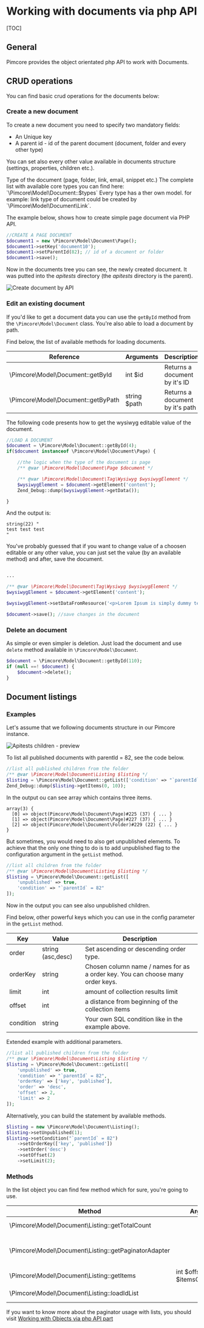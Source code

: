 # Working with documents via php API

[TOC]

## General

Pimcore provides the object orientated php API to work with Documents.

## CRUD operations

You can find basic crud operations for the documents below:

### Create a new document
To create a new document you need to specify two mandatory fields:
* An Unique key
* A parent id - id of the parent document (document, folder and every other type)
 
You can set also every other value available in documents structure (settings, properties, children etc.).

<div class="notice-box">
Type of the document (page, folder, link, email, snippet etc.) The complete list with available core types you can find here: `\Pimcore\Model\Document::$types`
Every type has a ther own model. for example: link type of document could be created by `\Pimcore\Model\Document\Link`.
</div>

The example below, shows how to create simple page document via PHP API. 

```php
//CREATE A PAGE DOCUMENT
$document1 = new \Pimcore\Model\Document\Page();
$document1->setKey('document10');
$document1->setParentId(82); // id of a document or folder
$document1->save();
```

Now in the documents tree you can see, the newly created document. 
It was putted into the *apitests* directory (the *apitests* directory is the parent).

![Create document by API](../img/documents_api_create.png)

### Edit an existing document

If you'd like to get a document data you can use the `getById` method from the `\Pimcore\Model\Document` class.
You're also able to load a document by path. 

Find below, the list of available methods for loading documents.

| Reference                          | Arguments    | Description                     |
|------------------------------------|--------------|---------------------------------|
| \Pimcore\Model\Document::getById   | int $id      | Returns a document by it's ID   |
| \Pimcore\Model\Document::getByPath | string $path | Returns a document by it's path |

The following code presents how to get the wysiwyg editable value of the document.

```php
//LOAD A DOCUMENT
$document = \Pimcore\Model\Document::getById(4);
if($document instanceof \Pimcore\Model\Document\Page) {

    //the logic when the type of the document is page
    /** @var \Pimcore\Model\Document\Page $document */

    /** @var \Pimcore\Model\Document\Tag\Wysiwyg $wysiwygElement */
    $wysiwygElement = $document->getElement('content');
    Zend_Debug::dump($wysiwygElement->getData());

}
```

And the output is:

```
string(22) "
test test test
"
```

You've probably guessed that if you want to change value of a choosen editable or any other value, you can just set the value (by an available method) and after, save the document.

```php

...

/** @var \Pimcore\Model\Document\Tag\Wysiwyg $wysiwygElement */
$wysiwygElement = $document->getElement('content');

$wysiwygElement->setDataFromResource('<p>Lorem Ipsum is simply dummy text of the printing and typesetting.</p>');

$document->save(); //save changes in the document
```

### Delete an document

As simple or even simpler is deletion. Just load the document and use `delete` method available in `\Pimcore\Model\Document`.

```php
$document = \Pimcore\Model\Document::getById(110);
if (null ==! $document) {
    $document->delete();
}
```


## Document listings

### Examples

Let's assume that we following documents structure in our Pimcore instance.

![Apitests children - preview](../img/documents_apitests_children_preview.png)

To list all published documents with parentId = 82, see the code below.

```php
//list all published children from the folder
/** @var \Pimcore\Model\Document\Listing $listing */
$listing = \Pimcore\Model\Document::getList(['condition' => "`parentId` = 82"]);
Zend_Debug::dump($listing->getItems(0, 10));
```

In the output ou can see array which contains three items.

```
array(3) {
  [0] => object(Pimcore\Model\Document\Page)#225 (37) { ... }
  [1] => object(Pimcore\Model\Document\Page)#227 (37) { ... }
  [2] => object(Pimcore\Model\Document\Folder)#229 (22) { ... }
}
```

But sometimes, you would need to also get unpublished elements. 
To achieve that the only one thing to do is to add unpublished flag to the configuration argument in the `getList` method.

```php
//list all children from the folder
/** @var \Pimcore\Model\Document\Listing $listing */
$listing = \Pimcore\Model\Document::getList([
    'unpublished' => true,
    'condition' => "`parentId` = 82"
]);
```

Now in the output you can see also unpublished children.

Find below, other powerful keys which you can use in the config parameter in the `getList` method.

| Key         | Value               | Description                                                                       |
|-------------|---------------------|-----------------------------------------------------------------------------------|
| order       | string (asc,desc)   | Set ascending or descending order type.                                           |
| orderKey    | string              | Chosen column name / names for as a order key. You can choose many order keys.    |
| limit       | int                 | amount of collection results limit                                                |
| offset      | int                 | a distance from beginning of the collection items                                 |
| condition   | string              | Your own SQL condition like in the example above.                                 |

Extended example with additional parameters. 

```php
//list all published children from the folder
/** @var \Pimcore\Model\Document\Listing $listing */
$listing = \Pimcore\Model\Document::getList([
    'unpublished' => true,
    'condition' => "`parentId` = 82",
    'orderKey' => ['key', 'published'],
    'order' => 'desc',
    'offset' => 2,
    'limit' => 2
]);
```
Alternatively, you can build the statement by available methods.

```php
$listing = new \Pimcore\Model\Document\Listing();
$listing->setUnpublished(1);
$listing->setCondition("`parentId` = 82")
    ->setOrderKey(['key', 'published'])
    ->setOrder('desc')
    ->setOffset(2)
    ->setLimit(2);
```


### Methods

In the list object you can find few method which for sure, you're going to use. 

| Method                                               | Arguments                           | Description                                                                                 |
|------------------------------------------------------|-------------------------------------|---------------------------------------------------------------------------------------------|
| \Pimcore\Model\Document\Listing::getTotalCount       |                                     | Returns total number of selected rows.                                                      |
| \Pimcore\Model\Document\Listing::getPaginatorAdapter |                                     | List implements `\Zend_Paginator_Adapter_Interface`, you could use the list as a paginator. |
| \Pimcore\Model\Document\Listing::getItems            | int $offset, int $itemsCountPerPage | as arguments you have to specify the limit of rows and the offset.                          |
| \Pimcore\Model\Document\Listing::loadIdList          |                                     | Returns complete array with id as a row.                                                    |

If you want to know more about the paginator usage with lists, you should visit [Working with Objects via php API part](../05_Objects/03_Working_with_php_API.md#zendPaginatorListing)


